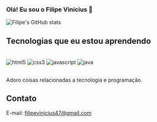 ### Olá! Eu sou o Filipe Vinicius 👋


![Filipe's GitHub stats](https://github-readme-stats.vercel.app/api?username=filipevinicius&show_icons=true&theme=dracula)


## Tecnologias que eu estou aprendendo

<div style="display: inline_block"><br />
  <img align="center" src="https://img.shields.io/badge/HTML5-E34F26?style=for-the-badge&logo=html5&logoColor=white" alt="html5">
  <img align="center" src="https://img.shields.io/badge/CSS3-1572B6?style=for-the-badge&logo=css3&logoColor=white" alt="css3">
  <img align="center" src="https://img.shields.io/badge/JavaScript-F7DF1E?style=for-the-badge&logo=javascript&logoColor=black" alt="javascript">
  <img align="center" src="https://img.shields.io/badge/Java-ED8B00?style=for-the-badge&logo=java&logoColor=white" alt="java">
 </div><br />
 
 Adoro coisas relacionadas a tecnologia e programação.<br />
 
 ## Contato
 
  E-mail: filipevinicius47@gmail.com
